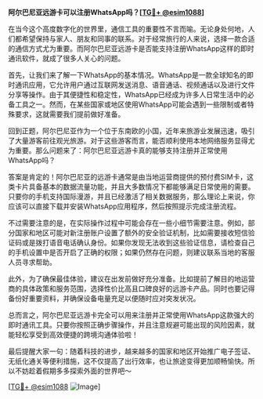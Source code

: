 **阿尔巴尼亚远游卡可以注册WhatsApp吗？[[TG💪+ @esim1088](https://t.me/s/esim1088)]**

在当今这个高度数字化的世界里，通信工具的重要性不言而喻。无论身处何地，人们都希望保持与家人、朋友和同事的联系。对于经常旅行的人来说，选择一款合适的通信方式尤为重要。而阿尔巴尼亚远游卡是否能支持注册WhatsApp这样的即时通讯软件，就成了很多人关心的问题。

首先，让我们来了解一下WhatsApp的基本情况。WhatsApp是一款全球知名的即时通讯应用，它允许用户通过互联网发送消息、语音通话、视频通话以及进行文件分享等操作。由于其便捷性和稳定性，WhatsApp已经成为许多人日常生活中的必备工具之一。然而，在某些国家或地区使用WhatsApp可能会遇到一些限制或者特殊要求，这就需要我们提前做好准备。

回到正题，阿尔巴尼亚作为一个位于东南欧的小国，近年来旅游业发展迅速，吸引了大量游客前往观光旅游。对于这些游客而言，能否顺利使用本地网络服务显得尤为重要。那么问题来了：阿尔巴尼亚远游卡真的能够支持注册并正常使用WhatsApp吗？

答案是肯定的！阿尔巴尼亚的远游卡通常是由当地运营商提供的预付费SIM卡，这类卡片具备基本的数据流量功能，并且大多数情况下都能够满足日常使用的需要。只要你的手机支持国际漫游，并且已经激活了相关数据服务，那么理论上来说，你应该可以直接下载并安装WhatsApp应用程序，然后按照提示完成注册流程。

不过需要注意的是，在实际操作过程中可能会存在一些小细节需要注意。例如，部分国家和地区可能对新注册账户设置了额外的安全验证机制，比如需要接收短信验证码或是拨打语音电话确认身份。如果你发现无法收到这些验证信息，请检查自己的手机设置中是否开启了正确的权限；如果仍然存在问题，则建议联系当地的客服人员寻求帮助。

此外，为了确保最佳体验，建议在出发前做好充分准备。比如提前了解目的地运营商的具体政策和服务范围，选择性价比高且口碑良好的远游卡产品。同时也要记得备份好重要资料，并确保设备电量充足以便随时应对突发状况。

总而言之，阿尔巴尼亚远游卡完全可以用来注册并正常使用WhatsApp这款强大的即时通讯工具。只要你按照正确步骤操作，并且注意规避可能出现的风险因素，就能轻松享受到高效便捷的跨境沟通体验啦！

最后提醒大家一句：随着科技的进步，越来越多的国家和地区开始推广电子签证、无纸化通关等便利措施，这不仅提高了出行效率，也让旅途变得更加顺畅愉快。所以不妨趁着假期多多探索外面的世界吧～

[[TG💪+ @esim1088](https://t.me/s/esim1088) ![Image](https://i.postimg.cc/4NQfJmqS/Snipaste-2025-05-13-00-14-12.png)]